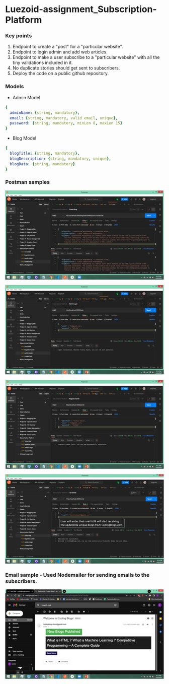 # Luezoid-assignment_Subscription-Platform

### Key points
  1) Endpoint to create a "post" for a "particular website".
  2) Endpoint to login admin and add web articles.
  3) Endpoint to make a user subscribe to a "particular website" with all the tiny validations included in it.
  4) No duplicate stories should get sent to subscribers.
  5) Deploy the code on a public github repository.

### Models
- Admin Model
```yaml
{ 
  adminName: {string, mandatory},
  email: {string, mandatory, valid email, unique},
  password: {string, mandatory, minLen 8, maxLen 15}
}
```

- Blog Model
```yaml
{ 
  blogTitle: {string, mandatory},
  blogDescription: {string, mandatory, unique},
  blogData: {string, mandatory}
}
```
  ### Postman samples
 
 ![A Postman collection sample](assets/blog.JPG)
 
 ![A Postman collection sample](assets/login.JPG)

 ![A Postman collection sample](assets/register.JPG)
 
 ![A Postman collection sample](assets/sendmail.jpg)
 
 
 ### Email sample - Used Nodemailer for sending emails to the subscribers.
 

  ![A Postman collection sample](assets/email.JPG)


